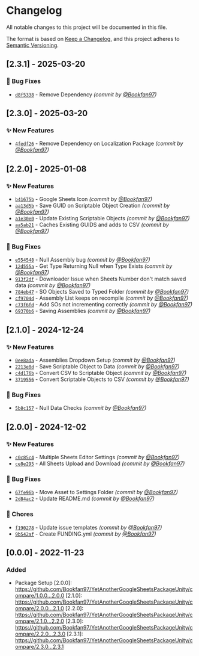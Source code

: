 # Changelog

All notable changes to this project will be documented in this file.

The format is based on [Keep a Changelog](https://keepachangelog.com/en/1.0.0/),
and this project adheres to [Semantic Versioning](https://semver.org/spec/v2.0.0.html).

## [2.3.1] - 2025-03-20
### :bug: Bug Fixes
- [`d8f5338`](https://github.com/Bookfan97/YetAnotherGoogleSheetsPackageUnity/commit/d8f5338024fb465632a4c93bc157e4efb8c47ea1) - Remove Dependency *(commit by [@Bookfan97](https://github.com/Bookfan97))*


## [2.3.0] - 2025-03-20
### :sparkles: New Features
- [`4fedf26`](https://github.com/Bookfan97/YetAnotherGoogleSheetsPackageUnity/commit/4fedf266d9fe52e952e964425f5894b715199b37) - Remove Dependency on Localization Package *(commit by [@Bookfan97](https://github.com/Bookfan97))*


## [2.2.0] - 2025-01-08
### :sparkles: New Features
- [`b41675b`](https://github.com/Bookfan97/YetAnotherGoogleSheetsPackageUnity/commit/b41675b0bcb56f2bfd09934eda7e27caa2f25e1f) - Google Sheets Icon *(commit by [@Bookfan97](https://github.com/Bookfan97))*
- [`aa13d5b`](https://github.com/Bookfan97/YetAnotherGoogleSheetsPackageUnity/commit/aa13d5bbb35dcaebf276f68a478c3b9146c828e4) - Save GUID on Scriptable Object Creation *(commit by [@Bookfan97](https://github.com/Bookfan97))*
- [`a1e30e0`](https://github.com/Bookfan97/YetAnotherGoogleSheetsPackageUnity/commit/a1e30e0615579489cc441231f563e1b63354fde2) - Update Existing Scriptable Objects *(commit by [@Bookfan97](https://github.com/Bookfan97))*
- [`aa5ab21`](https://github.com/Bookfan97/YetAnotherGoogleSheetsPackageUnity/commit/aa5ab2198dfc47cb226e4e6238b0a8d3665b256f) - Caches Existing GUIDS and adds to CSV *(commit by [@Bookfan97](https://github.com/Bookfan97))*

### :bug: Bug Fixes
- [`e554548`](https://github.com/Bookfan97/YetAnotherGoogleSheetsPackageUnity/commit/e554548f7f8182976967e5988f1081d6100dfa04) - Null Assembly bug *(commit by [@Bookfan97](https://github.com/Bookfan97))*
- [`12d555a`](https://github.com/Bookfan97/YetAnotherGoogleSheetsPackageUnity/commit/12d555a5a7caf983b8c4b58e36d95300311f8423) - Get Type Returning Null when Type Exists *(commit by [@Bookfan97](https://github.com/Bookfan97))*
- [`913f2df`](https://github.com/Bookfan97/YetAnotherGoogleSheetsPackageUnity/commit/913f2dfe779e004d7695f8f883013d0ee4c2b51b) - Downloader Issue when Sheets Number don't match saved data *(commit by [@Bookfan97](https://github.com/Bookfan97))*
- [`784eb47`](https://github.com/Bookfan97/YetAnotherGoogleSheetsPackageUnity/commit/784eb47282df9086955553b1624e2eb5955ebf0f) - SO Objects Saved to Typed Folder *(commit by [@Bookfan97](https://github.com/Bookfan97))*
- [`cf9704d`](https://github.com/Bookfan97/YetAnotherGoogleSheetsPackageUnity/commit/cf9704d05d8b7e0f86df17e53ba97a789a24fd9b) - Assembly List keeps on recompile *(commit by [@Bookfan97](https://github.com/Bookfan97))*
- [`c73f6fd`](https://github.com/Bookfan97/YetAnotherGoogleSheetsPackageUnity/commit/c73f6fd381a52b7006e5621158119826c8a00eac) - Add SOs not incrementing correctly *(commit by [@Bookfan97](https://github.com/Bookfan97))*
- [`69370b6`](https://github.com/Bookfan97/YetAnotherGoogleSheetsPackageUnity/commit/69370b60f1d05b1e489d73b4d317f6fd28a6d04a) - Saving Assemblies *(commit by [@Bookfan97](https://github.com/Bookfan97))*


## [2.1.0] - 2024-12-24
### :sparkles: New Features
- [`0ee8ada`](https://github.com/Bookfan97/YetAnotherGoogleSheetsPackageUnity/commit/0ee8adaaf39faf86b1684313b8007eb9564ac72c) - Assemblies Dropdown Setup *(commit by [@Bookfan97](https://github.com/Bookfan97))*
- [`2213e8d`](https://github.com/Bookfan97/YetAnotherGoogleSheetsPackageUnity/commit/2213e8df02d5c8ea499ca602cfd2ed76f85aed13) - Save Scriptable Object to Data *(commit by [@Bookfan97](https://github.com/Bookfan97))*
- [`c4d176b`](https://github.com/Bookfan97/YetAnotherGoogleSheetsPackageUnity/commit/c4d176b2fbeac0d0e5136da95b9760ae9017683e) - Convert CSV to Scriptable Object *(commit by [@Bookfan97](https://github.com/Bookfan97))*
- [`3719556`](https://github.com/Bookfan97/YetAnotherGoogleSheetsPackageUnity/commit/3719556395f825ac7cfcd8dd8240dbb0d9d16dba) - Convert Scriptable Objects to CSV *(commit by [@Bookfan97](https://github.com/Bookfan97))*

### :bug: Bug Fixes
- [`5b8c157`](https://github.com/Bookfan97/YetAnotherGoogleSheetsPackageUnity/commit/5b8c15740b8ceac3f562cea1ca9b4353bb24a86d) - Null Data Checks *(commit by [@Bookfan97](https://github.com/Bookfan97))*


## [2.0.0] - 2024-12-02
### :sparkles: New Features
- [`c0c85c4`](https://github.com/Bookfan97/YetAnotherGoogleSheetsPackageUnity/commit/c0c85c4fa821cdf015b499db24583baa8c4f921e) - Multiple Sheets Editor Settings *(commit by [@Bookfan97](https://github.com/Bookfan97))*
- [`ce8e295`](https://github.com/Bookfan97/YetAnotherGoogleSheetsPackageUnity/commit/ce8e2957a6c7f0c9d896ba60ee7ddd0643731ff3) - All Sheets Upload and Download *(commit by [@Bookfan97](https://github.com/Bookfan97))*

### :bug: Bug Fixes
- [`67fe96b`](https://github.com/Bookfan97/YetAnotherGoogleSheetsPackageUnity/commit/67fe96b18ad0fb0c5802a7237c8ff2fb7b346673) - Move Asset to Settings Folder *(commit by [@Bookfan97](https://github.com/Bookfan97))*
- [`2d84ac2`](https://github.com/Bookfan97/YetAnotherGoogleSheetsPackageUnity/commit/2d84ac2277d09063d00cf4dd0b74c1461eb0c0ed) - Update README.md *(commit by [@Bookfan97](https://github.com/Bookfan97))*

### :wrench: Chores
- [`f190278`](https://github.com/Bookfan97/YetAnotherGoogleSheetsPackageUnity/commit/f1902785c92d718c5428409689a53a30f2a1c88a) - Update issue templates *(commit by [@Bookfan97](https://github.com/Bookfan97))*
- [`9b542af`](https://github.com/Bookfan97/YetAnotherGoogleSheetsPackageUnity/commit/9b542afd1ddd1debb8b7106d93fdb7a342a2f65f) - Create FUNDING.yml *(commit by [@Bookfan97](https://github.com/Bookfan97))*


## [0.0.0] - 2022-11-23
### Added
- Package Setup
[2.0.0]: https://github.com/Bookfan97/YetAnotherGoogleSheetsPackageUnity/compare/1.0.0...2.0.0
[2.1.0]: https://github.com/Bookfan97/YetAnotherGoogleSheetsPackageUnity/compare/2.0.0...2.1.0
[2.2.0]: https://github.com/Bookfan97/YetAnotherGoogleSheetsPackageUnity/compare/2.1.0...2.2.0
[2.3.0]: https://github.com/Bookfan97/YetAnotherGoogleSheetsPackageUnity/compare/2.2.0...2.3.0
[2.3.1]: https://github.com/Bookfan97/YetAnotherGoogleSheetsPackageUnity/compare/2.3.0...2.3.1
